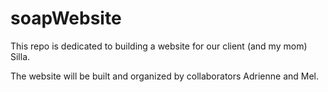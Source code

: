 # soapWebsite

This repo is dedicated to building a website for our client (and my mom) Silla.

The website will be built and organized by collaborators Adrienne and Mel.
